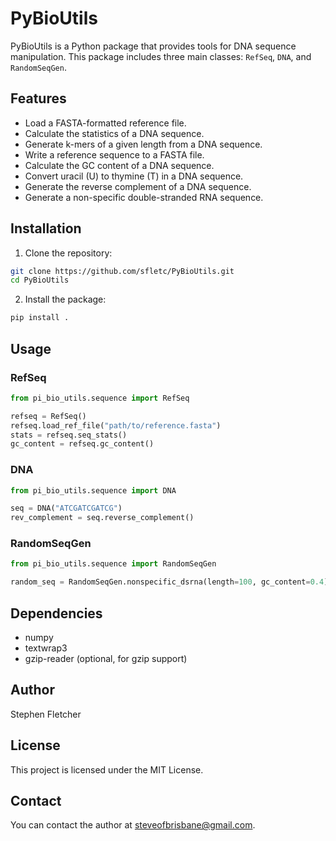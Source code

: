 # PyBioUtils

PyBioUtils is a Python package that provides tools for DNA sequence manipulation. This package includes three main classes: `RefSeq`, `DNA`, and `RandomSeqGen`.

## Features

- Load a FASTA-formatted reference file.
- Calculate the statistics of a DNA sequence.
- Generate k-mers of a given length from a DNA sequence.
- Write a reference sequence to a FASTA file.
- Calculate the GC content of a DNA sequence.
- Convert uracil (U) to thymine (T) in a DNA sequence.
- Generate the reverse complement of a DNA sequence.
- Generate a non-specific double-stranded RNA sequence.

## Installation

1. Clone the repository:

```bash
git clone https://github.com/sfletc/PyBioUtils.git
cd PyBioUtils
```

2. Install the package:

```bash
pip install .
```

## Usage

### RefSeq

```python
from pi_bio_utils.sequence import RefSeq

refseq = RefSeq()
refseq.load_ref_file("path/to/reference.fasta")
stats = refseq.seq_stats()
gc_content = refseq.gc_content()
```

### DNA

```python
from pi_bio_utils.sequence import DNA

seq = DNA("ATCGATCGATCG")
rev_complement = seq.reverse_complement()
```

### RandomSeqGen

```python
from pi_bio_utils.sequence import RandomSeqGen

random_seq = RandomSeqGen.nonspecific_dsrna(length=100, gc_content=0.4)
```

## Dependencies

- numpy
- textwrap3
- gzip-reader (optional, for gzip support)

## Author

Stephen Fletcher

## License

This project is licensed under the MIT License.

## Contact

You can contact the author at steveofbrisbane@gmail.com.
```

